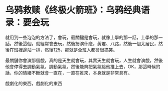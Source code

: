 # 乌鸦救赎《终极火箭班》：乌鸦经典语录：要会玩

就用到一些泡泡的方法了，會玩，最關鍵是會玩，就像上學的那一話，上學的那一話，然後這個，就經常會去玩，然後扮演什麼，黃君、八路，然後一個太居民，然後在班裡邊站一排，然後125，那就是全班人都會很搞笑。

最關鍵你會演那個戲，真的是天生就會玩，其實天生就會玩，人生就會演戲，然後他會停得去調動氣氛，調動氣氛，然後能夠把氣氛給他推上去，OK，那這時候的話，你的情緒不斷就會一直在，一直在推來，本身就是非常具有。

戲劇化的東西，戲劇化的東西